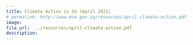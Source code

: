 ```yaml
---  
title: Climate Action in SG (April 2021)  
# permalink: http://www.mse.gov.sg/resources/april-climate-action.pdf
image:  
file_url:  ../resources/april-climate-action.pdf
description:  
---  
```

